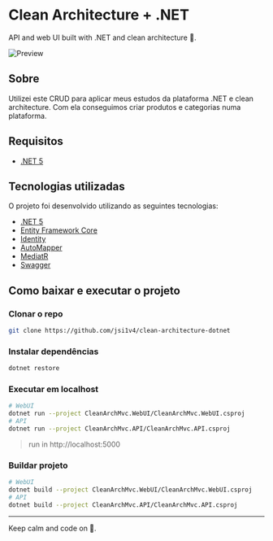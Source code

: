 # Clean Architecture + .NET

API and web UI built with .NET and clean architecture 🖖.

![**Preview**](preview.png)

## Sobre

Utilizei este CRUD para aplicar meus estudos da plataforma .NET e clean architecture. Com ela conseguimos criar produtos e categorias numa plataforma.

## Requisitos

- [.NET 5](https://dotnet.microsoft.com)

## Tecnologias utilizadas

O projeto foi desenvolvido utilizando as seguintes tecnologias:

- [.NET 5](https://dotnet.microsoft.com)
- [Entity Framework Core](https://learn.microsoft.com/pt-br/ef/core/)
- [Identity](https://learn.microsoft.com/pt-br/aspnet/core/security/authentication/identity)
- [AutoMapper](https://docs.automapper.org/en/stable/Getting-started.html)
- [MediatR](https://github.com/jbogard/MediatR)
- [Swagger](https://github.com/domaindrivendev/Swashbuckle.AspNetCore)

## Como baixar e executar o projeto

### Clonar o repo

```sh
git clone https://github.com/jsi1v4/clean-architecture-dotnet
```

### Instalar dependências

```sh
dotnet restore
```

### Executar em localhost

```sh
# WebUI
dotnet run --project CleanArchMvc.WebUI/CleanArchMvc.WebUI.csproj
# API
dotnet run --project CleanArchMvc.API/CleanArchMvc.API.csproj
```

> run in http://localhost:5000

### Buildar projeto

```sh
# WebUI
dotnet build --project CleanArchMvc.WebUI/CleanArchMvc.WebUI.csproj
# API
dotnet build --project CleanArchMvc.API/CleanArchMvc.API.csproj
```

---

Keep calm and code on 🤘.

